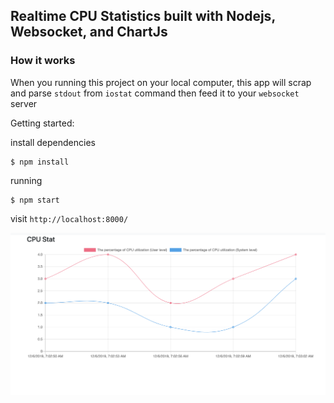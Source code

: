 ## Realtime CPU Statistics built with Nodejs, Websocket, and ChartJs

### How it works

When you running this project on your local computer, this app will scrap and parse `stdout` from `iostat` command then feed it to your `websocket` server

Getting started:

install dependencies
```
$ npm install
```

running
```
$ npm start
```

visit `http://localhost:8000/`

<div align="center">

[<img src="./docs/example.png" width="900">](https://github.com/telkomdev/node-cpu-stat)
<br/><br/>
</div>